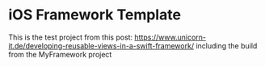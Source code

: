 iOS Framework Template
======================

This is the test project from this post: https://www.unicorn-it.de/developing-reusable-views-in-a-swift-framework/
including the build from the MyFramework project
